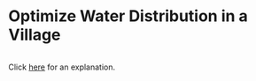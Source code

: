 # Optimize Water Distribution in a Village 

~~~java

~~~

Click [here](Explanation.md) for an explanation.

